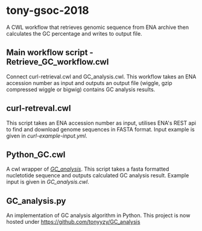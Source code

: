 # tony-gsoc-2018

A CWL workflow that retrieves genomic sequence from ENA archive then calculates the GC percentage and writes to output file.

## Main workflow script - Retrieve_GC_workflow.cwl

Connect curl-retrieval.cwl and GC_analysis.cwl. This workflow takes an ENA accession number as input and outputs an output file (wiggle, gzip compressed wiggle or bigwig) contains GC analysis results.

## curl-retreval.cwl

This script takes an ENA accession number as input, utilises ENA's REST api to find and download genome sequences in FASTA format. Input example is given in *curl-example-input.yml*.

## Python_GC.cwl

A cwl wrapper of [*GC_analysis*](https://github.com/tonyyzy/GC_analysis). This script takes a fasta formatted nucletotide sequence and outputs calculated GC analysis result. Example input is given in *GC_analysis.cwl*.

## GC_analysis.py

An implementation of GC analysis algorithm in Python. This project is now hosted under https://github.com/tonyyzy/GC_analysis

